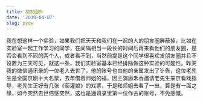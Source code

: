 ```yaml
---
title: 朋友圈外
date: '2018-04-07'
slug: pyqw
---
```

我在想这样一个实验，如果我们把天天和我们在一起的人的朋友圈屏蔽掉，比如在实验室一起工作学习的同学，在间隔相当一段长的时间后再来看他们的朋友圈，是否会看到不同的两个人，或者看不到，当然前提是这个同学很喜欢发朋友圈并且不设置为三天可见，就这一条，我们实验室基本已经排除做这种实验的可能性。昨天我的微信通讯录的一位老人去世了，他的账号也由他的亲属发出了讣告，这位老先生是全国京剧十大名票，去年借着师姐的福，因主演唐禾香邀请老先生来京看戏指导，老先生正好有几张《荀灌娘》的戏票，于是和师姐去看了一出，算是有一面之缘，如今突然去世倍感突然，这也是通讯录里第一位作古的账号，不免感慨。

